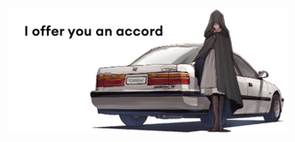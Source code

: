 <p align="center">
  <img src="https://raw.githubusercontent.com/HstericaL/HstericaL/main/e16f1400-c520-11ea-92de-150cb280e6c8.jpg"/>
  <!--<img src="https://media2.giphy.com/media/QAZzulIIFkrQeuq45l/giphy.gif"/>-->
</p>
